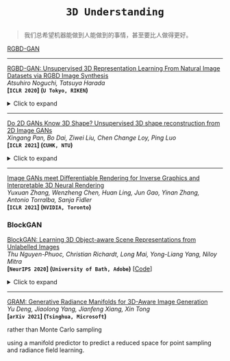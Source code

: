 # <p align=center>`3D Understanding`</p>

> 我们总希望机器能做到人能做到的事情，甚至要比人做得更好。



[RGBD-GAN](#RGBD-GAN)

---

<span id="RGBD-GAN"></span>
[RGBD-GAN: Unsupervised 3D Representation Learning From Natural Image Datasets via RGBD Image Synthesis](https://arxiv.org/pdf/1909.12573.pdf)  
*Atsuhiro Noguchi, Tatsuya Harada*  
**[`ICLR 2020`] (`U Tokyo, RIKEN`)**  

<details><summary>Click to expand</summary>

<div align=center><img width="500" src="https://raw.githubusercontent.com/yzy1996/Image-Hosting/master/20210709115756.png"/></div>

> **Summary**

They hope to understand **3D geometries** from 2D images by disentangling **object identity** (shape and texture) and **camera pose** (camera rotation, translation, and intrinsics). 

> **Details**

$T(x)$ donates a stochastic data augmentation function. $D(x)$ donates the last layer before the activation function. The proposed regularization is given by:

</details>

---

[Do 2D GANs Know 3D Shape? Unsupervised 3D shape reconstruction from 2D Image GANs](https://arxiv.org/pdf/2011.00844.pdf)  
*Xingang Pan, Bo Dai, Ziwei Liu, Chen Change Loy, Ping Luo*  
**[`ICLR 2021`] (`CUHK, NTU`)**

<details><summary>Click to expand</summary><p>

ss

> **Summary**

重点是弄清楚 project 是如何做到的

</p></details>

---

[Image GANs meet Differentiable Rendering for Inverse Graphics and Interpretable 3D Neural Rendering](https://arxiv.org/pdf/2010.09125.pdf)  
*Yuxuan Zhang, Wenzheng Chen, Huan Ling, Jun Gao, Yinan Zhang, Antonio Torralba, Sanja Fidler*  
**[`ICLR 2021`] (`NVIDIA, Toronto`)**







### BlockGAN

[BlockGAN: Learning 3D Object-aware Scene Representations from Unlabelled Images](https://arxiv.org/pdf/2002.08988.pdf)  
*Thu Nguyen-Phuoc, Christian Richardt, Long Mai, Yong-Liang Yang, Niloy Mitra*  
**[`NeurIPS 2020`] (`University of Bath, Adobe`)** [[Code](https://github.com/thunguyenphuoc/BlockGAN)]

<details><summary>Click to expand</summary>

<div align=center><img width="600" src="https://raw.githubusercontent.com/yzy1996/Image-Hosting/master/20201214151442.png"/></div>

> **Summary**

learns 3D object-oriented scene representations directly from unlabeled 2D images

> **Method**

divide an 3D feature into background and foreground

a noise vector $\mathbb{z}_i$ and the object's 3D pose $\theta_i = (s_i, \mathbf{R}_i, \mathbf{t}_i)$

3D feature $O_i = g_i(\mathbb{z}_i, \theta_i)$
$$
\mathbf{x}=p\left(f(\underbrace{O_{0},}_{\text {background }} \underbrace{O_{1}, \ldots, O_{K}}_{\text {foreground }})\right)
$$

</details>

---

[GRAM: Generative Radiance Manifolds for 3D-Aware Image Generation](https://arxiv.org/pdf/2112.08867.pdf)  
*Yu Deng, Jiaolong Yang, Jianfeng Xiang, Xin Tong*  
**[`arXiv 2021`] (`Tsinghua, Microsoft`)**



rather than Monte Carlo sampling



using a manifold predictor to predict a reduced space for point sampling and radiance field learning.

